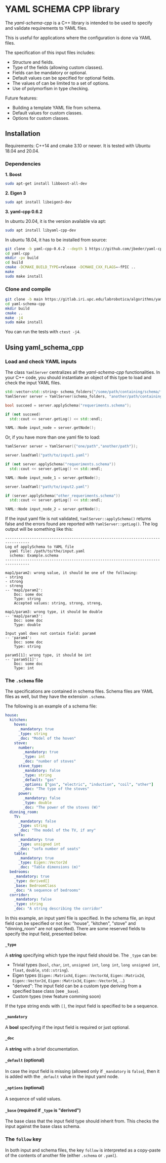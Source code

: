 # YAML SCHEMA CPP library

The *yaml-schema-cpp* is a C++ library is intended to be used to specify and validate requirements to YAML files.

This is useful for applications where the configuration is done via YAML files.

The specification of this input files includes:
- Structure and fields.
- Type of the fields (allowing custom classes).
- Fields can be mandatory or optional.
- Default values can be specified for optional fields.
- The values of can be limited to a set of options.
- Use of polymorfism in type checking.

Future features:
- Building a template YAML file from schema.
- Default values for custom classes.
- Options for custom classes.

## Installation

Requirements: C++14 and cmake 3.10 or newer. 
It is tested with Ubuntu 18.04 and 20.04.

### Dependencies

**1. Boost**

```bash
sudo apt-get install libboost-all-dev
```

**2. Eigen 3**

```bash
sudo apt install libeigen3-dev
```

**3. yaml-cpp 0.6.2**

In ubuntu 20.04, it is the version available via apt: 

```bash
sudo apt install libyaml-cpp-dev
```
In ubuntu 18.04, it has to be installed from source:

```bash
git clone -b yaml-cpp-0.6.2 --depth 1 https://github.com/jbeder/yaml-cpp.git
cd yaml-cpp
mkdir -pv build
cd build
cmake -DCMAKE_BUILD_TYPE=release -DCMAKE_CXX_FLAGS=-fPIC ..
make
sudo make install
```

### Clone and compile

```bash
git clone -b main https://gitlab.iri.upc.edu/labrobotica/algorithms/yaml-schema-cpp.git
cd yaml-schema-cpp
mkdir build
cmake ..
make -j4
sudo make install
```
You can run the tests with `ctest -j4`.

## Using yaml_schema_cpp

### Load and check YAML inputs

The class `YamlServer` centralizes all the *yaml-schema-cpp* functionalities.
In your C++ code, you should instantiate an object of this type to load and check the input YAML files.

```c++
std::vector<std::string> schema_folders{"/some/path/containing/schema/files"};
YamlServer server = YamlServer(schema_folders, "another/path/containing/the/input.yaml");

bool succeed = server.applySchema("requeriments.schema");

if (not succeed)
  std::cout << server.getLog() << std::endl;

YAML::Node input_node = server.getNode();
```

Or, if you have more than one yaml file to load:

```c++
YamlServer server = YamlServer({"one/path","another/path"});

server.loadYaml("path/to/input1.yaml")

if (not server.applySchema("requeriments.schema"))
  std::cout << server.getLog() << std::endl;

YAML::Node input_node_1 = server.getNode();

server.loadYaml("path/to/input2.yaml")

if (server.applySchema("other_requeriments.schema"))
  std::cout << server.getLog() << std::endl;

YAML::Node input_node_2 = server.getNode();
```

If the input yaml file is not validated, `YamlServer::applySchema()` returns false and the errors found are reported with `YamlServer::getLog()`.
The log output will be something like this:

```
---------------------------------------------------------------------------------
Log of applySchema to YAML file
  yaml file: /path/to/the/input.yaml
  schema: Example.schema
---------------------------------------------------------------------------------

map1/param2: wrong value, it should be one of the following: 
- string
- strong
- streng
-- 'map1/param2':
	Doc: some doc
	Type: string
	Accepted values: string, strong, streng, 

map1/param3: wrong type, it should be double
-- 'map1/param3':
	Doc: some doc
	Type: double

Input yaml does not contain field: param4
-- 'param4':
	Doc: some doc
	Type: string

param5[1]: wrong type, it should be int
-- 'param5[1]':
	Doc: some doc
	Type: int

```

### The `.schema` file

The specifications are contained in schema files.
Schema files are YAML files as well, but they have the extension `.schema`.

The following is an example of a schema file:
```yaml
house:
  kitchen:
    hoven:
      _mandatory: true
      _type: string
      _doc: "Model of the hoven"
    stove:
      number:
        _mandatory: true
        _type: int
        _doc: "number of stoves"
      stove_type:
        _mandatory: false
        _type: string
        _default: "gas"
        _options: ["gas", "electric", "induction", "coil", "other"]
        _doc: "The type of the stoves"
      power:
        _mandatory: false
        _type: double
        _doc: "The power of the stoves (W)"
  dinning_room:
    TV:
      _mandatory: false
      _type: string
      _doc: "The model of the TV, if any"
    sofa:
      _mandatory: true
      _type: unsigned int
      _doc: "sofa number of seats"
    table:
      _mandatory: true
      _type: Eigen::Vector2d
      _doc: "Table dimensions (m)"
  bedrooms:
    _mandatory: true
    _type: derived[]
    _base: BedroomClass
    _doc: "A sequence of bedrooms" 
  corridor:
    _mandatory: false
    _type: string
    _doc: "A string describing the corridor"
```

In this example, an input yaml file is specified. In the schema file, an input field can be specified or not (ex: "house", "kitchen", "stove" and "dinning_room" are not specified). There are some reserved fields to specify the input field, presented below.

#### `_type`
A **string** specifying which type the input field should be. 
The `_type` can be:
- Trivial types (`bool`, `char`, `int`, `unsigned int`, `long int`, `long unsigned int`, `float`, `double`, `std::string`).
- Eigen types (`Eigen::MatrixXd`, `Eigen::VectorXd`, `Eigen::Matrix2d`, `Eigen::Vector2d`, `Eigen::Matrix3d`, `Eigen::Vector3d`, ...)
- "derived": The input field can be a custom type deriving from a specified base class (see `_base`).
- Custom types (new feature comming soon)

If the type string ends with `[]`, the input field is specified to be a sequence.

#### `_mandatory`
A **bool** specifying if the input field is required or just optional.

#### `_doc`
A **string** with a brief documentation.

#### `_default` (optional)
In case the input field is missing (allowed only if `_mandatory` is `false`), then it is added with the `_default` value in the input yaml node.

#### `_options` (optional)
A sequence of valid values.

#### `_base` (required if `_type` is "derived")
The base class that the input field type should inherit from. This checks the input against the base class schema.


### The `follow` key

In both input and schema files, the key `follow` is interpreted as a copy-paste of the contents of another file (either `.schema` or `.yaml`).
